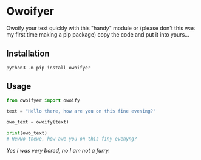 # Owoifyer

Owoify your text quickly with this "handy" module or (please don't this was my first time making a pip package) copy the code and put it into yours...

## Installation

```
python3 -m pip install owoifyer
```

## Usage

```py
from owoifyer import owoify

text = "Hello there, how are you on this fine evening?"

owo_text = owoify(text)

print(owo_text)
# Hewwo thewe, how awe you on this finy evenyng?
```

_Yes I was very bored,_
_no I am not a furry._

